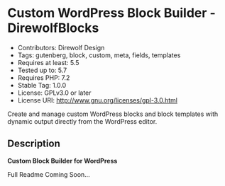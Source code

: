 # Custom WordPress Block Builder - DirewolfBlocks

- Contributors: Direwolf Design
- Tags: gutenberg, block, custom, meta, fields, templates
- Requires at least: 5.5
- Tested up to: 5.7
- Requires PHP: 7.2
- Stable Tag: 1.0.0
- License: GPLv3.0 or later
- License URI: http://www.gnu.org/licenses/gpl-3.0.html

Create and manage custom WordPress blocks and block templates with dynamic output directly from the WordPress editor.

## Description

**Custom Block Builder for WordPress**

Full Readme Coming Soon...

